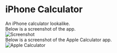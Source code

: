 # iPhone Calculator
An iPhone calculator lookalike.  
Below is a screenshot of the app.  
![Screenshot](https://gitlab.com/ssd352/iphone-calculator/raw/master/IMG_0029.PNG)  
Below is a screenshot of the Apple Calculator app.  
![Apple Calculator](https://gitlab.com/ssd352/iphone-calculator/raw/master/IMG_0030.PNG)  
